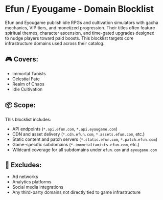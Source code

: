 # Efun / Eyougame - Domain Blocklist

Efun and Eyougame publish idle RPGs and cultivation simulators with gacha mechanics, VIP tiers, and monetized progression. Their titles often feature spiritual themes, character ascension, and time-gated upgrades designed to nudge players toward paid boosts. This blocklist targets core infrastructure domains used across their catalog.

## 🎮 Covers:
- Immortal Taoists
- Celestial Fate
- Realm of Chaos
- Idle Cultivation

## 📦 Scope:
This blocklist includes:
- API endpoints (`*.api.efun.com`, `*.api.eyougame.com`)
- CDN and asset delivery (`*.cdn.efun.com`, `*.assets.efun.com`, etc.)
- Static content and patch servers (`*.static.efun.com`, `*.patch.efun.com`)
- Game-specific subdomains (`*.immortaltaoists.efun.com`, etc.)
- Wildcard coverage for all subdomains under `efun.com` and `eyougame.com`

## 🚫 Excludes:
- Ad networks
- Analytics platforms
- Social media integrations
- Any third-party domains not directly tied to game infrastructure
